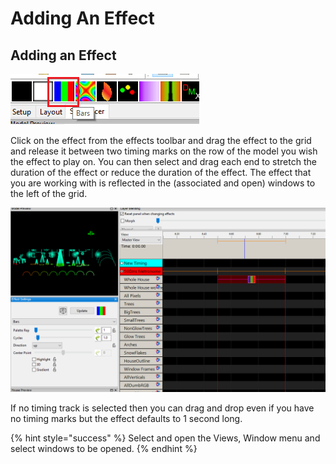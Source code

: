 # Adding An Effect

## Adding an Effect

![](<../../.gitbook/assets/image (702).png>)

Click on the effect from the effects toolbar and drag the effect to the grid and release it between two timing marks on the row of the model you wish the effect to play on. You can then select and drag each end to stretch the duration of the effect or reduce the duration of the effect. The effect that you are working with is reflected in the (associated and open) windows to the left of the grid.

![](<../../.gitbook/assets/image (878).png>)

If no timing track is selected then you can drag and drop even if you have no timing marks but the effect defaults to 1 second long.

{% hint style="success" %}
Select and open the Views, Window menu and select windows to be opened.
{% endhint %}
